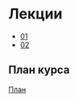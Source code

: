 <h1>
    Лекции
</h1>

<ul>
    <li>
        <a href="lectures/01/01.md">01</a>
    </li>
    <li>
        <a href="lectures/02/02.md">02</a>
    </li>
</ul>

<h2>
    План курса
</h2>
<div>
<a href="./COURSE_PLAN.md">План<a>
</div>
